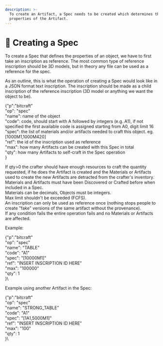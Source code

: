 ```yaml
---
description: >-
  To create an Artifact, a Spec needs to be created which determines the
  properties of the Artifact.
---
```


# 🔎 Creating a Spec

To create a Spec that defines the properties of an object, we have to first take an inscription as reference. The most common type of reference inscription should be 3D models, but in theory any file can be used as a reference for the spec.

As an outline, this is what the operation of creating a Spec would look like in a JSON format text inscription. The inscription should be made as a child inscription of the reference inscription (3D model or anything we want the object to be).

{"p":"bitcraft"\
"op": "spec"\
"name": name of the object\
"code": code, should start with A followed by integers (e.g. A1), if not specified the first available code is assigned starting from A0, digit limit 16\
"spec": the list of materials and/or artifacts needed to craft this object. eg. \[1000M1,1000M420]\
"ref": the id of the inscription used as reference \
"max": how many Artifacts can be created with this Spec in total\
"qty": how many Artifacts to self-craft in the Spec operation\
}

If qty>0 the crafter should have enough resources to craft the quantity requested, if he does the Artifact is created and the Materials or Artifacts used to create the new Artifacts are detracted from the crafter's inventory. \
Materials and Artifacts must have been Discovered or Crafted before when included in a Spec.\
Materials can be decimals, Objects must be integers.\
Max limit shouldn't be exceeded (FCFS).\
An inscription can only be used as reference once (nothing stops people to create "fake" versions of the same artifact without the provenance).\
If any condition fails the entire operation fails and no Materials or Artifacts are affected.

Example:

{"p":"bitcraft"\
"op": "spec"\
"name": "TABLE"\
"code": "A1"\
"spec": "\[10000M1]"\
"ref": "INSERT INSCRIPTION ID HERE" \
"max": "100000"\
"qty": 1\
}\


Example using another Artifact in the Spec:

{"p":"bitcraft"\
"op": "spec"\
"name": "STRONG\_TABLE"\
"code": "A1"\
"spec": "\[1A1,5000M1]"\
"ref": "INSERT INSCRIPTION ID HERE" \
"max": "100"\
"qty": 1\
}\

